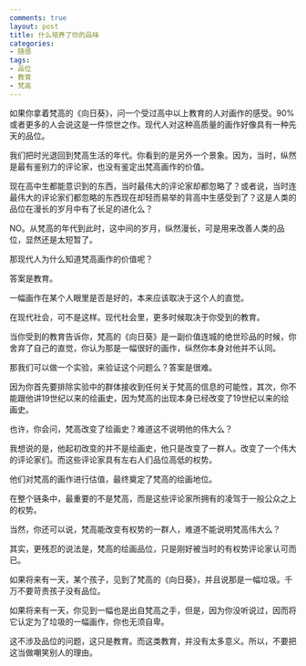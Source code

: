 ```yaml
---
comments: true
layout: post
title: 什么培养了你的品味
categories:
- 随感
tags:
- 品位
- 教育
- 梵高
---
```


如果你拿着梵高的《向日葵》，问一个受过高中以上教育的人对画作的感受。90%或者更多的人会说这是一件惊世之作。现代人对这种高质量的画作好像具有一种先天的品位。

我们把时光退回到梵高生活的年代。你看到的是另外一个景象。因为，当时，纵然是最有鉴别力的评论家，也没有鉴定出梵高画作的价值。

现在高中生都能意识到的东西，当时最伟大的评论家却都忽略了？或者说，当时连最伟大的评论家们都忽略的东西现在却轻而易举的背高中生感受到了？这是人类的品位在漫长的岁月中有了长足的进化么？

NO。从梵高的年代到此时，这中间的岁月，纵然漫长，可是用来改善人类的品位，显然还是太短暂了。

那现代人为什么知道梵高画作的价值呢？

答案是教育。

一幅画作在某个人眼里是否是好的，本来应该取决于这个人的直觉。

在现代社会，可不是这样。现代社会里，更多时候取决于你受到的教育。

当你受到的教育告诉你，梵高的《向日葵》是一副价值连城的绝世珍品的时候，你舍弃了自己的直觉，你认为那是一幅很好的画作，纵然你本身对他并不认同。

那我们可以做一个实验，来验证这个问题么？答案是很难。

因为你首先要排除实验中的群体接收到任何关于梵高的信息的可能性，其次，你不能跟他讲19世纪以来的绘画史，因为梵高的出现本身已经改变了19世纪以来的绘画史。

也许，你会问，梵高改变了绘画史？难道这不说明他的伟大么？

我想说的是，他起初改变的并不是绘画史，他只是改变了一群人。改变了一个伟大的评论家们。而这些评论家具有左右人们品位高低的权势。

他们对梵高的画作进行估值，最终奠定了梵高的绘画地位。

在整个链条中，最重要的不是梵高，而是这些评论家所拥有的凌驾于一般公众之上的权势。

当然，你还可以说，梵高能改变有权势的一群人，难道不能说明梵高伟大么？

其实，更残忍的说法是，梵高的绘画品位，只是刚好被当时的有权势评论家认可而已。

如果将来有一天，某个孩子，见到了梵高的《向日葵》，并且说那是一幅垃圾。千万不要苛责孩子没有品位。

如果将来有一天，你见到一幅也是出自梵高之手，但是，因为你没听说过，因而将它认定为了垃圾的一幅画作，你也无须自卑。

这不涉及品位的问题，这只是教育。而这类教育，并没有太多意义。所以，不要把这当做嘲笑别人的理由。

 

